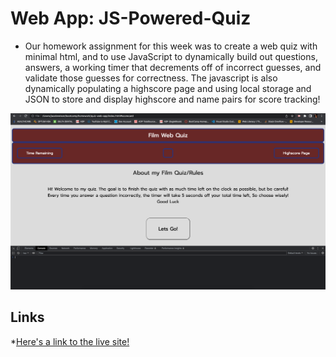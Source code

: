 # Web App: JS-Powered-Quiz

* Our homework assignment for this week was to create a web quiz with minimal html, and to use JavaScript to dynamically build out questions, answers, a working timer that decrements off of incorrect guesses, and validate those guesses for correctness. The javascript is also dynamically populating a highscore page and using local storage and JSON to store and display highscore and name pairs for score tracking! 

![Here's a screenshot of the working application](./assets/images/web-quiz-app.png)

## Links

*[Here's a link to the live site!](https://jacobdnelsonstone.github.io/quiz-web-app/)
